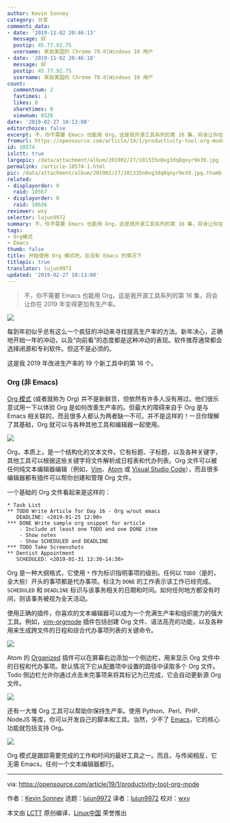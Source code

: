 ```yaml
---
author: Kevin Sonney
category: 分享
comments_data:
- date: '2019-11-02 20:46:13'
  message: 好
  postip: 45.77.92.75
  username: 来自美国的 Chrome 78.0|Windows 10 用户
- date: '2019-11-02 20:46:18'
  message: 好
  postip: 45.77.92.75
  username: 来自美国的 Chrome 78.0|Windows 10 用户
count:
  commentnum: 2
  favtimes: 1
  likes: 0
  sharetimes: 0
  viewnum: 8526
date: '2019-02-27 10:13:00'
editorchoice: false
excerpt: 不，你不需要 Emacs 也能用 Org，这是我开源工具系列的第 16 集，将会让你在 2019 年变得更加有生产率。
fromurl: https://opensource.com/article/19/1/productivity-tool-org-mode
id: 10574
islctt: true
largepic: /data/attachment/album/201902/27/101335n0xg3dq8qoyr9e39.jpg
permalink: /article-10574-1.html
pic: /data/attachment/album/201902/27/101335n0xg3dq8qoyr9e39.jpg.thumb.jpg
related:
- displayorder: 0
  raid: 10567
- displayorder: 0
  raid: 10636
reviewer: wxy
selector: lujun9972
summary: 不，你不需要 Emacs 也能用 Org，这是我开源工具系列的第 16 集，将会让你在 2019 年变得更加有生产率。
tags:
- Org模式
- Emacs
thumb: false
title: 开始使用 Org 模式吧，在没有 Emacs 的情况下
titlepic: true
translator: lujun9972
updated: '2019-02-27 10:13:00'
---
```



> 
> 不，你不需要 Emacs 也能用 Org，这是我开源工具系列的第 16 集，将会让你在 2019 年变得更加有生产率。
> 
> 
> 


![](/data/attachment/album/201902/27/101335n0xg3dq8qoyr9e39.jpg)


每到年初似乎总有这么一个疯狂的冲动来寻找提高生产率的方法。新年决心，正确地开始一年的冲动，以及“向前看”的态度都是这种冲动的表现。软件推荐通常都会选择闭源和专利软件。但这不是必须的。


这是我 2019 年改进生产率的 19 个新工具中的第 16 个。


### Org (非 Emacs)


[Org 模式](https://orgmode.org/) (或者就称为 Org) 并不是新鲜货，但依然有许多人没有用过。他们很乐意试用一下以体验 Org 是如何改善生产率的。但最大的障碍来自于 Org 是与 Emacs 相关联的，而且很多人都认为两者缺一不可。并不是这样的！一旦你理解了其基础，Org 就可以与各种其他工具和编辑器一起使用。


![](/data/attachment/album/201902/27/101339ubrv2huuxvruw29i.png)


Org，本质上，是一个结构化的文本文件。它有标题、子标题，以及各种关键字，其他工具可以根据这些关键字将文件解析成日程表和代办列表。Org 文件可以被任何纯文本编辑器编辑（例如，[Vim](https://www.vim.org/)、[Atom](https://atom.io/) 或 [Visual Studio Code](https://code.visualstudio.com/)），而且很多编辑器都有插件可以帮你创建和管理 Org 文件。


一个基础的 Org 文件看起来是这样的：



```
* Task List
** TODO Write Article for Day 16 - Org w/out emacs
   DEADLINE: <2019-01-25 12:00>
*** DONE Write sample org snippet for article
    - Include at least one TODO and one DONE item
    - Show notes
    - Show SCHEDULED and DEADLINE
*** TODO Take Screenshots
** Dentist Appointment
   SCHEDULED: <2019-01-31 13:30-14:30>
```

Org 是一种大纲格式，它使用 `*` 作为标识指明事项的级别。任何以 `TODO`（是的，全大些）开头的事项都是代办事项。标注为 `DONE` 的工作表示该工作已经完成。`SCHEDULED` 和 `DEADLINE` 标识与该事务相关的日期和时间。如何任何地方都没有时间，则该事务被视为全天活动。


使用正确的插件，你喜欢的文本编辑器可以成为一个充满生产率和组织能力的强大工具。例如，[vim-orgmode](https://github.com/jceb/vim-orgmode) 插件包括创建 Org 文件、语法高亮的功能，以及各种用来生成跨文件的日程和综合代办事项列表的关键命令。


![](/data/attachment/album/201902/27/101341zh5kpojc1pdj710h.png)


Atom 的 [Organized](https://atom.io/packages/organized) 插件可以在屏幕右边添加一个侧边栏，用来显示 Org 文件中的日程和代办事项。默认情况下它从配置项中设置的路径中读取多个 Org 文件。Todo 侧边栏允许你通过点击未完事项来将其标记为已完成，它会自动更新源 Org 文件。


![](/data/attachment/album/201902/27/101343g3mzpd11oy3ozaaa.png)


还有一大堆 Org 工具可以帮助你保持生产率。使用 Python、Perl、PHP、NodeJS 等库，你可以开发自己的脚本和工具。当然，少不了 [Emacs](https://www.gnu.org/software/emacs/)，它的核心功能就包括支持 Org。


![](/data/attachment/album/201902/27/101346jdc6x89n6szf5mnw.png)


Org 模式是跟踪需要完成的工作和时间的最好工具之一。而且，与传闻相反，它无需 Emacs，任何一个文本编辑器都行。




---


via: <https://opensource.com/article/19/1/productivity-tool-org-mode>


作者：[Kevin Sonney](https://opensource.com/users/ksonney "Kevin Sonney") 选题：[lujun9972](https://github.com/lujun9972) 译者：[lujun9972](https://github.com/lujun9972) 校对：[wxy](https://github.com/wxy)


本文由 [LCTT](https://github.com/LCTT/TranslateProject) 原创编译，[Linux中国](https://linux.cn/) 荣誉推出